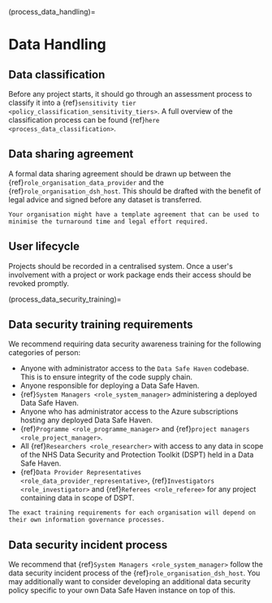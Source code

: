 (process_data_handling)=

# Data Handling

## Data classification

Before any project starts, it should go through an assessment process to classify it into a {ref}`sensitivity tier <policy_classification_sensitivity_tiers>`.
A full overview of the classification process can be found {ref}`here <process_data_classification>`.

## Data sharing agreement

A formal data sharing agreement should be drawn up between the {ref}`role_organisation_data_provider` and the {ref}`role_organisation_dsh_host`.
This should be drafted with the benefit of legal advice and signed before any dataset is transferred.

```{hint}
Your organisation might have a template agreement that can be used to minimise the turnaround time and legal effort required.
```

## User lifecycle

Projects should be recorded in a centralised system.
Once a user's involvement with a project or work package ends their access should be revoked promptly.

(process_data_security_training)=

## Data security training requirements

We recommend requiring data security awareness training for the following categories of person:

- Anyone with administrator access to the `Data Safe Haven` codebase. This is to ensure integrity of the code supply chain.
- Anyone responsible for deploying a Data Safe Haven.
- {ref}`System Managers <role_system_manager>` administering a deployed Data Safe Haven.
- Anyone who has administrator access to the Azure subscriptions hosting any deployed Data Safe Haven.
- {ref}`Programme <role_programme_manager>` and {ref}`project managers <role_project_manager>`.
- All {ref}`Researchers <role_researcher>` with access to any data in scope of the NHS Data Security and Protection Toolkit (DSPT) held in a Data Safe Haven.
- {ref}`Data Provider Representatives <role_data_provider_representative>`, {ref}`Investigators <role_investigator>` and {ref}`Referees <role_referee>` for any project containing data in scope of DSPT.

```{hint}
The exact training requirements for each organisation will depend on their own information governance processes.
```

## Data security incident process

We recommend that {ref}`System Managers <role_system_manager>` follow the data security incident process of the {ref}`role_organisation_dsh_host`.
You may additionally want to consider developing an additional data security policy specific to your own Data Safe Haven instance on top of this.
